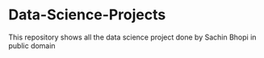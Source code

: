 # Data-Science-Projects
This repository shows all the data science project done by Sachin Bhopi in public domain
